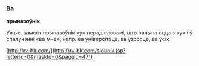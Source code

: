 ### Ва
**прыназоўнік**

Ужыв. замест прыназоўнік «у» перад словамі, што пачынаюцца з «у» і ў спалучэнні «ва мне», напр. еа універсітэце, ва ўзросце, ва ўсіх.

<a rel="author">[http://rv-blr.com/](http://rv-blr.com/slounik.jsp?letterId=0&maskId=0&pageId=471)</a>

